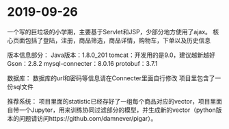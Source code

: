 # 2019-09-26
一个写的巨垃圾的小学期，主要基于Servlet和JSP，少部分地方使用了ajax。
核心页面包括了登陆，注册，商品筛选，商品详情，购物车，下单以及历史信息
 
 版本信息部分：
  Java版本：1.8.0_201
  tomcat：开发用的是9.0，建议越新越好
  Gson：2.8.2
  mysql-connecter：8.0.16
  protobuf：3.7.1
  
 数据库：
  数据库的url和密码等信息请在Connecter里面自行修改
  项目里包含了一份sql文件
  
 推荐系统：
  项目里面的statistic已经存好了一组每个商品对应的vector，项目里面自带一个Jupyter，用来训练协同过滤部分的模型，并生成新的vector（python版本的问题请访问https://github.com/damnever/pigar）。
  

